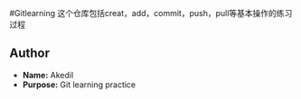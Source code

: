 #Gitlearning
这个仓库包括creat，add，commit，push，pull等基本操作的练习过程
## Author
- **Name:** Akedil
- **Purpose:** Git learning practice
